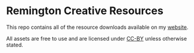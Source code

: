 # Remington Creative Resources
This repo contains all of the resource downloads available on my [website](remingtoncreative.com).

All assets are free to use and are licensed under [CC-BY](https://creativecommons.org/licenses/by/2.0/) unless otherwise stated.
